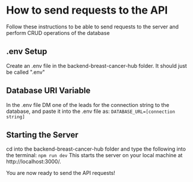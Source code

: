 # How to send requests to the API
Follow these instructions to be able to send requests to the server and perform CRUD operations of the database

## .env Setup
Create an .env file in the backend-breast-cancer-hub folder. It should just be called ".env"

## Database URI Variable
In the .env file DM one of the leads for the connection string to the database, and paste it into the .env file as:
`DATABASE_URL=[connection string]`

## Starting the Server

cd into the backend-breast-cancer-hub folder and type the following into the terminal:
`npm run dev`
This starts the server on your local machine at http://localhost:3000/.

You are now ready to send the API requests!
